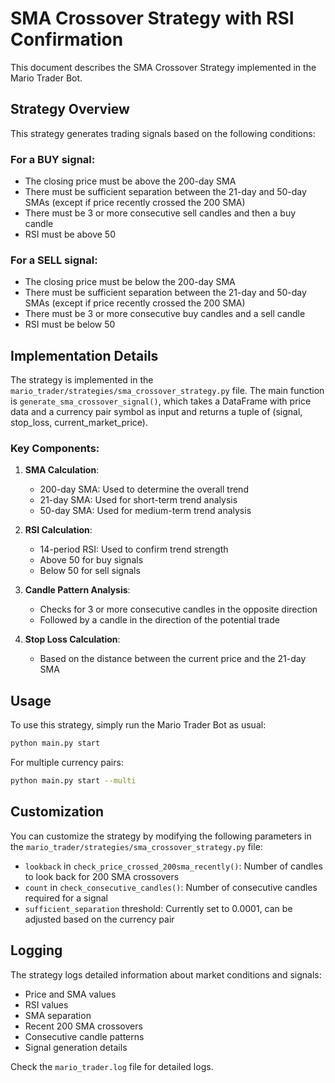 # SMA Crossover Strategy with RSI Confirmation

This document describes the SMA Crossover Strategy implemented in the Mario Trader Bot.

## Strategy Overview

This strategy generates trading signals based on the following conditions:

### For a BUY signal:
- The closing price must be above the 200-day SMA
- There must be sufficient separation between the 21-day and 50-day SMAs (except if price recently crossed the 200 SMA)
- There must be 3 or more consecutive sell candles and then a buy candle
- RSI must be above 50

### For a SELL signal:
- The closing price must be below the 200-day SMA
- There must be sufficient separation between the 21-day and 50-day SMAs (except if price recently crossed the 200 SMA)
- There must be 3 or more consecutive buy candles and a sell candle
- RSI must be below 50

## Implementation Details

The strategy is implemented in the `mario_trader/strategies/sma_crossover_strategy.py` file. The main function is `generate_sma_crossover_signal()`, which takes a DataFrame with price data and a currency pair symbol as input and returns a tuple of (signal, stop_loss, current_market_price).

### Key Components:

1. **SMA Calculation**:
   - 200-day SMA: Used to determine the overall trend
   - 21-day SMA: Used for short-term trend analysis
   - 50-day SMA: Used for medium-term trend analysis

2. **RSI Calculation**:
   - 14-period RSI: Used to confirm trend strength
   - Above 50 for buy signals
   - Below 50 for sell signals

3. **Candle Pattern Analysis**:
   - Checks for 3 or more consecutive candles in the opposite direction
   - Followed by a candle in the direction of the potential trade

4. **Stop Loss Calculation**:
   - Based on the distance between the current price and the 21-day SMA

## Usage

To use this strategy, simply run the Mario Trader Bot as usual:

```bash
python main.py start
```

For multiple currency pairs:

```bash
python main.py start --multi
```

## Customization

You can customize the strategy by modifying the following parameters in the `mario_trader/strategies/sma_crossover_strategy.py` file:

- `lookback` in `check_price_crossed_200sma_recently()`: Number of candles to look back for 200 SMA crossovers
- `count` in `check_consecutive_candles()`: Number of consecutive candles required for a signal
- `sufficient_separation` threshold: Currently set to 0.0001, can be adjusted based on the currency pair

## Logging

The strategy logs detailed information about market conditions and signals:

- Price and SMA values
- RSI values
- SMA separation
- Recent 200 SMA crossovers
- Consecutive candle patterns
- Signal generation details

Check the `mario_trader.log` file for detailed logs. 